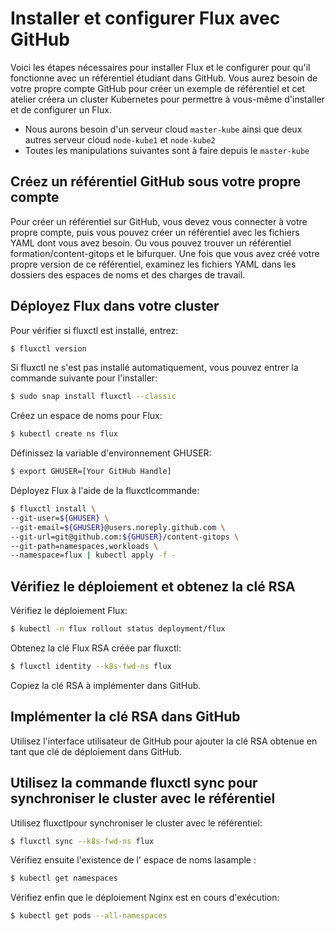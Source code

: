 # Installer et configurer Flux avec GitHub
Voici les étapes nécessaires pour installer Flux et le configurer pour qu'il fonctionne avec un référentiel étudiant dans GitHub.
Vous aurez besoin de votre propre compte GitHub pour créer un exemple de référentiel et cet atelier créera un cluster Kubernetes pour permettre à vous-même d'installer et de configurer un Flux.

- Nous aurons besoin d'un serveur cloud `master-kube` ainsi que deux autres serveur cloud `node-kube1` et `node-kube2`
- Toutes les manipulations suivantes sont à faire depuis le `master-kube`

## Créez un référentiel GitHub sous votre propre compte
Pour créer un référentiel sur GitHub, vous devez vous connecter à votre propre compte, puis vous pouvez créer un référentiel avec les fichiers YAML dont vous avez besoin.
Ou vous pouvez trouver un référentiel formation/content-gitops et le bifurquer.
Une fois que vous avez créé votre propre version de ce référentiel, examinez les fichiers YAML dans les dossiers des espaces de noms et des charges de travail.

## Déployez Flux dans votre cluster
Pour vérifier si fluxctl est installé, entrez:

```bash
$ fluxctl version
```
Si fluxctl ne s'est pas installé automatiquement, vous pouvez entrer la commande suivante pour l'installer:

```bash
$ sudo snap install fluxctl --classic
```

Créez un espace de noms pour Flux:

```bash
$ kubectl create ns flux
```

Définissez la variable d'environnement GHUSER:

```bash
$ export GHUSER=[Your GitHub Handle]
```

Déployez Flux à l'aide de la fluxctlcommande:

```bash
$ fluxctl install \
--git-user=${GHUSER} \
--git-email=${GHUSER}@users.noreply.github.com \
--git-url=git@github.com:${GHUSER}/content-gitops \
--git-path=namespaces,workloads \
--namespace=flux | kubectl apply -f -
```

## Vérifiez le déploiement et obtenez la clé RSA
Vérifiez le déploiement Flux:

```bash
$ kubectl -n flux rollout status deployment/flux
```

Obtenez la clé Flux RSA créée par fluxctl:

```bash
$ fluxctl identity --k8s-fwd-ns flux
```

Copiez la clé RSA à implémenter dans GitHub.

## Implémenter la clé RSA dans GitHub
Utilisez l'interface utilisateur de GitHub pour ajouter la clé RSA obtenue en tant que clé de déploiement dans GitHub.

## Utilisez la commande fluxctl sync pour synchroniser le cluster avec le référentiel
Utilisez fluxctlpour synchroniser le cluster avec le référentiel:

```bash
$ fluxctl sync --k8s-fwd-ns flux
```

Vérifiez ensuite l'existence de l' espace de noms lasample :

```bash
$ kubectl get namespaces
```

Vérifiez enfin que le déploiement Nginx est en cours d'exécution:

```bash
$ kubectl get pods --all-namespaces
```
